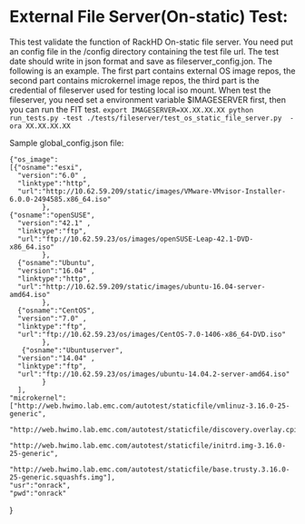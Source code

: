 # External File Server(On-static) Test:

This test validate the function of RackHD On-static file server. You need put an config file in the /config directory containing the test file url. The test date should write in json format and save as fileserver_config.jon. The following is an example.
The first part contains external OS image repos, the second part contains microkernel image repos, the third part is the credential of fileserver used for testing local iso mount.
When test the fileserver, you need set a environment variable $IMAGESERVER first, then you can run the FIT test.
`export IMAGESERVER=XX.XX.XX.XX
python run_tests.py -test ./tests/fileserver/test_os_static_file_server.py  -ora XX.XX.XX.XX 
`


Sample global_config.json file:

    {"os_image":
    [{"osname":"esxi",
      "version":"6.0" ,
      "linktype":"http",
      "url":"http://10.62.59.209/static/images/VMware-VMvisor-Installer-6.0.0-2494585.x86_64.iso"
            },
    {"osname":"openSUSE",
      "version":"42.1" ,
      "linktype":"ftp",
      "url":"ftp://10.62.59.23/os/images/openSUSE-Leap-42.1-DVD-x86_64.iso"
            },
      {"osname":"Ubuntu",
      "version":"16.04" ,
      "linktype":"http",
      "url":"http://10.62.59.209/static/images/ubuntu-16.04-server-amd64.iso"
            },
      {"osname":"CentOS",
      "version":"7.0" ,
      "linktype":"ftp",
      "url":"ftp://10.62.59.23/os/images/CentOS-7.0-1406-x86_64-DVD.iso"
            },
       {"osname":"Ubuntuserver",
      "version":"14.04" ,
      "linktype":"ftp",
      "url":"ftp://10.62.59.23/os/images/ubuntu-14.04.2-server-amd64.iso"
            }
      ],
    "microkernel":["http://web.hwimo.lab.emc.com/autotest/staticfile/vmlinuz-3.16.0-25-generic",
                   "http://web.hwimo.lab.emc.com/autotest/staticfile/discovery.overlay.cpio.gz",
                   "http://web.hwimo.lab.emc.com/autotest/staticfile/initrd.img-3.16.0-25-generic",
                   "http://web.hwimo.lab.emc.com/autotest/staticfile/base.trusty.3.16.0-25-generic.squashfs.img"],
    "usr":"onrack",
    "pwd":"onrack"

}

